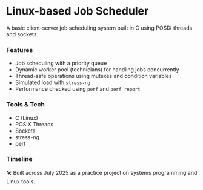 # Linux-based Job Scheduler

A basic client-server job scheduling system built in C using POSIX threads and sockets.

### Features
- Job scheduling with a priority queue
- Dynamic worker pool (technicians) for handling jobs concurrently
- Thread-safe operations using mutexes and condition variables
- Simulated load with `stress-ng`
- Performance checked using `perf` and `perf report`

### Tools & Tech
- C (Linux)
- POSIX Threads
- Sockets
- stress-ng
- perf

### Timeline
🛠️ Built across July 2025 as a practice project on systems programming and Linux tools.
